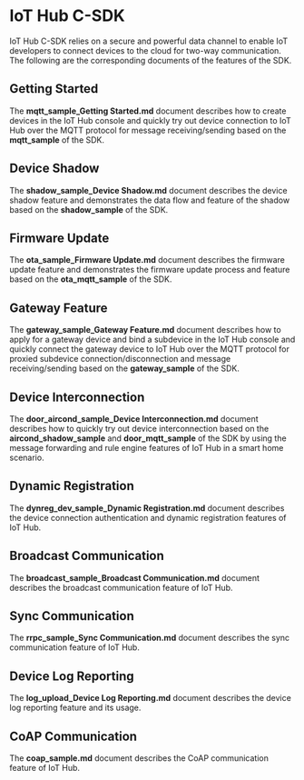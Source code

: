 # IoT Hub C-SDK
IoT Hub C-SDK relies on a secure and powerful data channel to enable IoT developers to connect devices to the cloud for two-way communication.
The following are the corresponding documents of the features of the SDK.

## Getting Started
The **mqtt_sample_Getting Started.md** document describes how to create devices in the IoT Hub console and quickly try out device connection to IoT Hub over the MQTT protocol for message receiving/sending based on the **mqtt_sample** of the SDK.

## Device Shadow
The **shadow_sample_Device Shadow.md** document describes the device shadow feature and demonstrates the data flow and feature of the shadow based on the **shadow_sample** of the SDK.

## Firmware Update
The **ota_sample_Firmware Update.md** document describes the firmware update feature and demonstrates the firmware update process and feature based on the **ota_mqtt_sample** of the SDK.

## Gateway Feature 
The **gateway_sample_Gateway Feature.md** document describes how to apply for a gateway device and bind a subdevice in the IoT Hub console and quickly connect the gateway device to IoT Hub over the MQTT protocol for proxied subdevice connection/disconnection and message receiving/sending based on the **gateway_sample** of the SDK.

## Device Interconnection
The **door_aircond_sample_Device Interconnection.md** document describes how to quickly try out device interconnection based on the **aircond_shadow_sample** and **door_mqtt_sample** of the SDK by using the message forwarding and rule engine features of IoT Hub in a smart home scenario.

## Dynamic Registration
The **dynreg_dev_sample_Dynamic Registration.md** document describes the device connection authentication and dynamic registration features of IoT Hub.

## Broadcast Communication
The **broadcast_sample_Broadcast Communication.md** document describes the broadcast communication feature of IoT Hub.

## Sync Communication
The **rrpc_sample_Sync Communication.md** document describes the sync communication feature of IoT Hub.

## Device Log Reporting
The **log_upload_Device Log Reporting.md** document describes the device log reporting feature and its usage.

## CoAP Communication
The **coap_sample.md** document describes the CoAP communication feature of IoT Hub.

